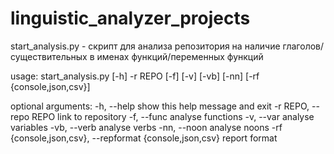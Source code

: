 # linguistic_analyzer_projects
start_analysis.py - скрипт для анализа репозитория на наличие глаголов/существительных в именах функций/переменных функций

usage: start_analysis.py [-h] -r REPO [-f] [-v] [-vb] [-nn]
                         [-rf {console,json,csv}]

optional arguments:
  -h, --help            show this help message and exit
  -r REPO, --repo REPO  link to repository
  -f, --func            analyse functions
  -v, --var             analyse variables
  -vb, --verb           analyse verbs
  -nn, --noon           analyse noons
  -rf {console,json,csv}, --repformat {console,json,csv} report format
